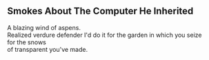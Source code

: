 Smokes About The Computer He Inherited
--------------------------------------
A blazing wind of aspens.  
Realized verdure defender I'd do it for the garden in which you seize  
for the snows  
of transparent you've made.  
